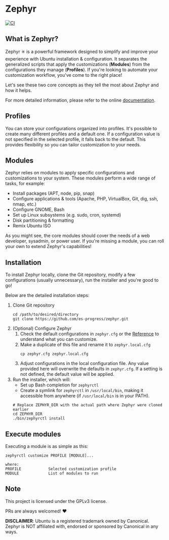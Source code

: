 # Zephyr

[![CI](https://github.com/es-progress/zephyr/actions/workflows/main.yml/badge.svg)](https://github.com/es-progress/zephyr/actions/workflows/main.yml)

## What is Zephyr?

Zephyr :eight_spoked_asterisk: is a powerful framework designed to simplify and improve your experience with Ubuntu installation & configuration.
It separates the generalized scripts that apply the customizations (**Modules**) from the configurations they manage (**Profiles**).
If you're looking to automate your customization workflow, you've come to the right place!

Let's see these two core concepts as they tell the most about Zephyr and how it helps.

For more detailed information, please refer to the online [documentation](https://zephyr.es-progress.hu/).

## Profiles

You can store your configurations organized into profiles.
It's possible to create many different profiles and a default one.
If a configuration value is not specified in the selected profile, it falls back to the default.
This provides flexibility so you can tailor customization to your needs.

## Modules

Zephyr relies on modules to apply specific configurations and customizations to your system.
These modules perform a wide range of tasks, for example:

- Install packages (APT, node, pip, snap)
- Configure applications & tools (Apache, PHP, VirtualBox, Git, dig, ssh, nmap, etc.)
- Configure GNOME, Bash
- Set up Linux subsystems (e.g. sudo, cron, systemd)
- Disk partitioning & formatting
- Remix Ubuntu ISO

As you might see, the core modules should cover the needs of a web developer, sysadmin, or power user.
If you're missing a module, you can roll your own to extend Zephyr's capabilities!

## Installation

To install Zephyr locally, clone the Git repository, modify a few configurations (usually unnecessary), run the installer and you're good to go!

Below are the detailed installation steps:

1. Clone Git repository
    ```
    cd /path/to/desired/directory
    git clone https://github.com/es-progress/zephyr.git
    ```
1. (Optional) Configure Zephyr
    1. Check the default configurations in `zephyr.cfg` or the [Reference](https://zephyr.es-progress.hu/reference/configs/) to understand what you can customize.
    1. Make a duplicate of this file and rename it to `zephyr.local.cfg`
        ```
        cp zephyr.cfg zephyr.local.cfg
        ```
    1. Adjust configurations in the local configuration file. Any value provided here will overwrite the defaults in `zephyr.cfg`. If a setting is not defined, the default value will be applied.
1. Run the installer, which will:
    - Set up Bash completion for `zephyrctl`
    - Create a symlink for `zephyrctl` in `/usr/local/bin`, making it accessible from anywhere (if `/usr/local/bin` is in your PATH).
    ```
    # Replace ZEPHYR_DIR with the actual path where Zephyr were cloned earlier
    cd ZEPHYR_DIR
    ./bin/zephyrctl install
    ```

## Execute modules

Executing a module is as simple as this:

```
zephyrctl customize PROFILE [MODULE]...

where:
PROFILE            Selected customization profile
MODULE             List of modules to run
```

## Note

This project is licensed under the GPLv3 license.

PRs are always welcomed! :heart:

**DISCLAIMER**:
Ubuntu is a registered trademark owned by Canonical. Zephyr is NOT affiliated with, endorsed or sponsored by Canonical in any ways.
